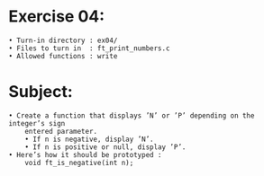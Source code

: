 # Exercise 04:
	• Turn-in directory : ex04/
	• Files to turn in  : ft_print_numbers.c
	• Allowed functions : write
# Subject:
	• Create a function that displays ’N’ or ’P’ depending on the integer’s sign
		entered parameter.
		• If n is negative, display ’N’.
		• If n is positive or null, display ’P’.
	• Here’s how it should be prototyped :
		void ft_is_negative(int n);

